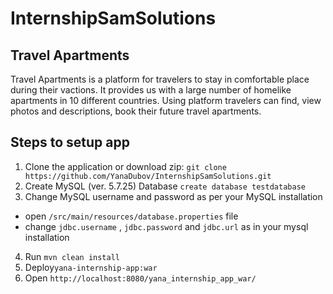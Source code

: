 # InternshipSamSolutions
## Travel Apartments
Travel Apartments is a platform for travelers to stay in comfortable place during their vactions. It provides us with a large number of homelike apartments in 10 different countries. Using platform travelers can find, view photos and descriptions, book their future travel apartments.

## Steps to setup app
1. Clone the application or download zip:
  `git clone https://github.com/YanaDubov/InternshipSamSolutions.git `
2. Create MySQL (ver. 5.7.25) Database
  ` create database testdatabase `
3. Change MySQL username and password as per your MySQL installation
  + open ` /src/main/resources/database.properties ` file
  + change ` jdbc.username ` , ` jdbc.password ` and ` jdbc.url ` as in your mysql installation
4. Run `mvn clean install`
5. Deploy` yana-internship-app:war `
6. Open ` http://localhost:8080/yana_internship_app_war/ `
